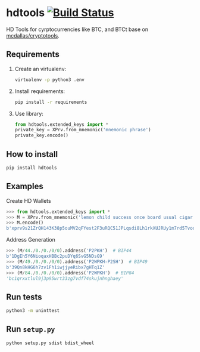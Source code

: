 # hdtools [![Build Status](https://travis-ci.org/morvaridio/hdtools.svg?branch=master)](https://travis-ci.org/morvaridio/hdtools)
HD Tools for cyrptocurrencies like BTC, and BTCt
base on [mcdallas/cryptotools](https://github.com/mcdallas/cryptotools).

## Requirements
1. Create an virtualenv:
    ```sh
    virtualenv -p python3 .env
    ```
1. Install requirements:
    ```sh
    pip install -r requirements
    ```
1. Use library:
    ```python
    from hdtools.extended_keys import *
    private_key = XPrv.from_mnemonic('mnemonic phrase')
    private_key.encode() 
    ```
    
## How to install
```bash
pip install hdtools
```
    
## Examples
Create HD Wallets
```python
>>> from hdtools.extended_keys import *
>>> M = XPrv.from_mnemonic('lemon child success once board usual cigar buffalo video cheese kitten onion build axis dose')
>>> M.encode()
b'xprv9s21ZrQH143K38p5ouMV2qFYest2F3uRQC51JPLqsdi8Lh1rkXUJRUy1m7rd5TvooJn6gerthNmntuJag6e73mrf8GmG96Ua8rpayQtUEsL'
```

Address Generation
```python
>>> (M/44./0./0./0/0).address('P2PKH')  # BIP44
b'1DgEh5Y6NioqaxHBBc2puDYq6SvG5NDsG9'
>>> (M/49./0./0./0/0).address('P2WPKH-P2SH')  # BIP49
b'39Qn8kHG6h7zv1Fh1iwjjyeRibx7gHTq1Z'
>>> (M/84./0./0./0/0).address('P2WPKH')  # BIP84
'bc1qrxxtlul9j3p95wrt33zg7vdf74skujnhnghaey'
```

## Run tests
```sh
python3 -m uninttest
```

## Run `setup.py`
```bash
python setup.py sdist bdist_wheel
```